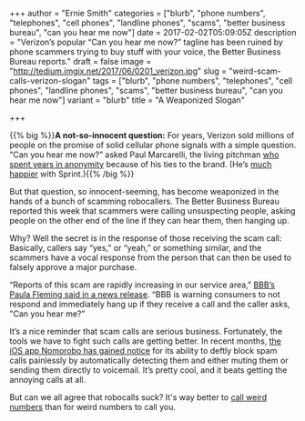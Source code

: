 +++
author = "Ernie Smith"
categories = ["blurb", "phone numbers", "telephones", "cell phones", "landline phones", "scams", "better business bureau", "can you hear me now"]
date = 2017-02-02T05:09:05Z
description = "Verizon’s popular “Can you hear me now?” tagline has been ruined by phone scammers trying to buy stuff with your voice, the Better Business Bureau reports."
draft = false
image = "http://tedium.imgix.net/2017/06/0201_verizon.jpg"
slug = "weird-scam-calls-verizon-slogan"
tags = ["blurb", "phone numbers", "telephones", "cell phones", "landline phones", "scams", "better business bureau", "can you hear me now"]
variant = "blurb"
title = "A Weaponized Slogan"

+++



{{% big %}}**A not-so-innocent question:** For years, Verizon sold millions of people on the promise of solid cellular phone signals with a simple question. “Can you hear me now?” asked Paul Marcarelli, the living pitchman [who spent years in anonymity](https://www.theatlantic.com/magazine/archive/2011/05/hear-me-now/308449/) because of his ties to the brand. (He’s [much happier](http://www.usatoday.com/story/tech/columnist/baig/2016/06/05/verizons-can-you-hear-me-now-guy-now-sprint/85458446/) with Sprint.){{% /big %}}

But that question, so innocent-seeming, has become weaponized in the hands of a bunch of scamming robocallers. The Better Business Bureau reported this week that scammers were calling unsuspecting people, asking people on the other end of the line if they can hear them, then hanging up.

Why? Well the secret is in the response of those receiving the scam call: Basically, callers say “yes,” or “yeah,” or something similar, and the scammers have a vocal response from the person that can then be used to falsely approve a major purchase.

“Reports of this scam are rapidly increasing in our service area,” [BBB’s Paula Fleming said in a news release](http://www.bbb.org/boston/news-events/bbb-scam-alerts/2017/01/beware-the-can-you-hear-me-scam/). “BBB is warning consumers to not respond and immediately hang up if they receive a call and the caller asks, "Can you hear me?”

It’s a nice reminder that scam calls are serious business. Fortunately, the tools we have to fight such calls are getting better. In recent months, [the iOS app Nomorobo has gained notice](https://itunes.apple.com/us/app/nomorobo-robocall-blocking/id1134727588?mt=8&at=1001l8MK) for its ability to deftly block spam calls painlessly by automatically detecting them and either muting them or sending them directly to voicemail. It’s pretty cool, and it beats getting the annoying calls at all.

But can we all agree that robocalls suck? It's way better to [call weird numbers](http://tedium.co/2016/07/05/weird-telephone-numbers/) than for weird numbers to call you.